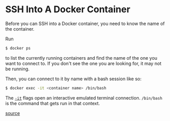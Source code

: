 # SSH Into A Docker Container

Before you can SSH into a Docker container, you need to know the name of the
container.

Run

```bash
$ docker ps
```

to list the currently running containers and find the name of the one you want
to connect to. If you don't see the one you are looking for, it may not be
running.

Then, you can connect to it by name with a bash session like so:

```bash
$ docker exec -it <container name> /bin/bash
```

The
[`-it`](http://docs.docker.oeynet.com/engine/reference/commandline/container_exec/)
flags open an interactive emulated terminal connection. `/bin/bash` is the
command that gets run in that context.

[source](https://phase2.github.io/devtools/common-tasks/ssh-into-a-container/)
